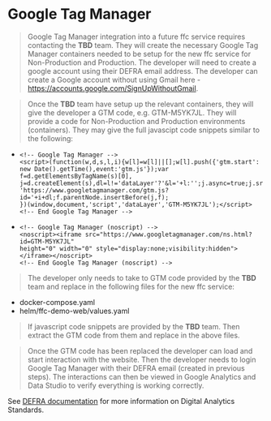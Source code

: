 # Google Tag Manager
> Google Tag Manager integration into a future ffc service requires contacting the **TBD** team. They will create the necessary Google Tag Manager containers needed to be setup for the new ffc service for Non-Production and Production. The developer will need to create a google account using their DEFRA email address. The developer can create a Google account without using Gmail here - https://accounts.google.com/SignUpWithoutGmail.

> Once the **TBD** team have setup up the relevant containers, they will give the developer a GTM code, e.g. GTM-M5YK7JL. They will provide a code for Non-Production and Production environments (containers). They may give the full javascipt code snippets similar to the following:

-     <!-- Google Tag Manager -->
      <script>(function(w,d,s,l,i){w[l]=w[l]||[];w[l].push({'gtm.start':
      new Date().getTime(),event:'gtm.js'});var f=d.getElementsByTagName(s)[0],
      j=d.createElement(s),dl=l!='dataLayer'?'&l='+l:'';j.async=true;j.src=
      'https://www.googletagmanager.com/gtm.js?id='+i+dl;f.parentNode.insertBefore(j,f);
      })(window,document,'script','dataLayer','GTM-M5YK7JL');</script>
      <!-- End Google Tag Manager -->

-     <!-- Google Tag Manager (noscript) -->
      <noscript><iframe src="https://www.googletagmanager.com/ns.html?id=GTM-M5YK7JL" 
      height="0" width="0" style="display:none;visibility:hidden"></iframe></noscript>
      <!-- End Google Tag Manager (noscript) -->

> The developer only needs to take to GTM code provided by the **TBD** team and replace in the following files for the new ffc service:
- docker-compose.yaml
- helm/ffc-demo-web/values.yaml

> If javascript code snippets are provided by the **TBD** team. Then extract the GTM code from them and replace in the above files.

> Once the GTM code has been replaced the developer can load and start interaction with the website. Then the developer needs to login Google Tag Manager with their DEFRA email (created in previous steps). The interactions can then be viewed in Google Analytics and Data Studio to verify everything is working correctly.

See [DEFRA documentation](https://github.com/DEFRA/analytics-standards) for more information on Digital Analytics Standards.

